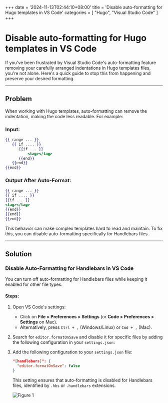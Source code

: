 +++
date = '2024-11-13T02:44:10+08:00'
title = 'Disable auto-formatting for Hugo templates in VS Code'
categories = [
    "Hugo", "Visual Studio Code"
]
+++

# Disable auto-formatting for Hugo templates in VS Code

If you've been frustrated by Visual Studio Code's auto-formatting feature removing your carefully arranged indentations in Hugo templates files, you're not alone. Here's a quick guide to stop this from happening and preserve your desired formatting.

---

## Problem

When working with Hugo templates, auto-formatting can remove the indentation, making the code less readable. For example:

### Input:
```handlebars
{{ range ... }}
   {{ if .... }}
      {{if ... }}
          <tag></tag>
      {{end}}
   {{end}}
{{end}}
```

### Output After Auto-Format:
```handlebars
{{ range ... }}
{{ if .... }}
{{if ... }}
<tag></tag>
{{end}}
{{end}}
{{end}}
```

This behavior can make complex templates hard to read and maintain. To fix this, you can disable auto-formatting specifically for Handlebars files.

---

## Solution

### Disable Auto-Formatting for Handlebars in VS Code

You can turn off auto-formatting for Handlebars files while keeping it enabled for other file types.

#### Steps:
1. Open VS Code's settings:
   - Click on **File > Preferences > Settings** (or **Code > Preferences > Settings** on Mac).
   - Alternatively, press `Ctrl + ,` (Windows/Linux) or `Cmd + ,` (Mac).
2. Search for `editor.formatOnSave` and disable it for specific files by adding the following configuration in your `settings.json`:



3. Add the following configuration to your `settings.json` file:

   ```json
   "[handlebars]": {
     "editor.formatOnSave": false
   }
   ```

   This setting ensures that auto-formatting is disabled for Handlebars files, identified by `.hbs` or `.handlebars` extensions.

   ![Figure 1](/logddd.png)
